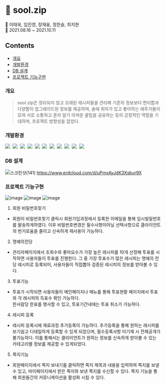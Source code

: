 # :beer: sool.zip
:baby: 이태욱, 임진영, 장재웅, 정한슬, 최지현<br>
:calendar: 2021.08.16 ~ 2021.10.11

## Contents

- [개요](#개요)
- [개발환경](#개발환경)
- [DB 설계](#db-설계)
- [프로젝트 기능구현](#프로젝트-기능구현)

### 개요

> sool.zip은 정리되지 않고 오래된 레시피들을 관리해 기존의 정보보다 편리함과 다양함이 업그레이드된 정보를 제공하며, 
술에 취미가 있고 좋아하는 애주가들이 모여 서로 소통하고 혼자 알기 아까운 꿀팁을 공유하는 등의 긍정적인 역할을 기대하며, 프로젝트 방향성을 잡았다.

### 개발환경

<span><img src="https://img.shields.io/badge/Java-blue?style=flat-square&logo=Java&logoColor=white"/></span>&nbsp;
<span><img src="https://img.shields.io/badge/Visual Studio Code-9cf?style=flat-square&logo=Visual Studio Code&logoColor=white"/></span>&nbsp;
<span><img src="https://img.shields.io/badge/Eclipse IDE-blueviolet?style=flat-square&logo=Eclipse IDE&logoColor=white"/></span>&nbsp;
<span><img src="https://img.shields.io/badge/Html-red?style=flat-square&logo=HTML5&logoColor=white"/></span>&nbsp;
<span><img src="https://img.shields.io/badge/CSS-blue?style=flat-square&logo=CSS3&logoColor=white"/></span>&nbsp;
<span><img src="https://img.shields.io/badge/JavaScript-brightgreen?style=flat-square&logo=JavaScript&logoColor=white"/></span>&nbsp;
<span><img src="https://img.shields.io/badge/jQuery-lightgray?style=flat-square&logo=jQuery&logoColor=white"/></span>&nbsp;
<span><img src="https://img.shields.io/badge/Oracle-orange?style=flat-square&logo=Oracle&logoColor=white"/></span>&nbsp;
<span><img src="https://img.shields.io/badge/Apache Tomcat-red?style=flat-square&logo=Apache Tomcat&logoColor=white"/></span>&nbsp;
<span><img src="https://img.shields.io/badge/Bootstrap-blueviolet?style=flat-square&logo=Bootstrap&logoColor=white"/></span>&nbsp;
<span><img src="https://img.shields.io/badge/Github-black?style=flat-square&logo=GitHub&logoColor=white"/></span>&nbsp;

### DB 설계

![스크린샷(141)](https://user-images.githubusercontent.com/91312627/151177289-bc17012d-c582-47b3-aa04-fa564df96776.png)
https://www.erdcloud.com/d/uPmxAyJdK3Xsbur9X


### 프로젝트 기능구현

![image](https://user-images.githubusercontent.com/91312627/151177885-3cacb64c-ce85-4986-a18e-7e0848154b95.png)
![image](https://user-images.githubusercontent.com/91312627/151177946-fbd7d6bc-5607-449c-82c2-154f8436e520.png)
![image](https://user-images.githubusercontent.com/91312627/151178011-6f514bfa-c14c-463d-8651-5f2dff5daf90.png)


1. 회원 비밀번호찾기 
- 회원이 비밀번호찾기 클릭시 회원가입과정에서 등록한 이메일을 통해 임시빌밀번호를 발송하게하였다. 
	이후 비밀번호변경은 필수사항이아닐 선택사항으로 클라이언트의 번거로움을 줄이고 신속하게 재사용이 가능하다.  
2. 명예의전당
- 관리자페이지에서 조회수와 좋아요수가 가장 높은 레시피를 10개 선정해 투표를 시작하면 사용자들이 투표를 진행한다. 
	   그 중 가장 투표수가 많은 레시피는 명예의 전당 레시피로 등록되어, 사용자들이 직접뽑아 검증된 레시피의 정보를 받아볼 수 있다.   
3. 투표기능 
- 투표가 시작되면 사용자들이 메인페이지나 메뉴를 통해 투표현황 페이지에서 투표와 각 레시피의 득표수 확인 가능하다.  
	한사람당 한표를 행사할 수 있고, 투표기간내에는 투표 취소가 가능하다. 
4. 레시피 등록 
-  레시피 등록시에 재료과정 추가등록이 가능하다. 추가등록을 통해 원하는 레시피를 보기쉽고 디테일하게 등록할 수 있게 되었으며, 필수등록사항 미기재 시 전체공개가 불가능하다. 
		이를 통해서는 클라이언트가 원하는 정보를 신속하게 받아볼 수 있는 카테고리별 정보를 제공할 수 있게되었다. 
5. 쪽지기능 
- 회원페이지에서 쪽지 보내기를 클릭하면 쪽지 제목과 내용을 입력하여 쪽지를 보낼 수 있고, 마이페이지에서 받은 쪽지와 보낸 쪽지를 수신할 수 있다.
                  쪽지 기능을 통해 회원들간의 커뮤니케이션을 활성화 시킬 수 있다.
                  
